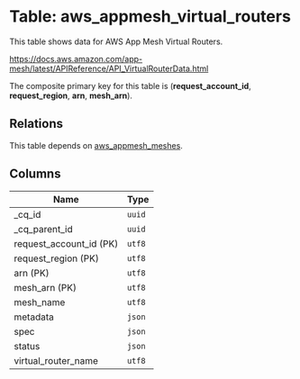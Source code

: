 # Table: aws_appmesh_virtual_routers

This table shows data for AWS App Mesh Virtual Routers.

https://docs.aws.amazon.com/app-mesh/latest/APIReference/API_VirtualRouterData.html

The composite primary key for this table is (**request_account_id**, **request_region**, **arn**, **mesh_arn**).

## Relations

This table depends on [aws_appmesh_meshes](aws_appmesh_meshes.md).

## Columns

| Name          | Type          |
| ------------- | ------------- |
|_cq_id|`uuid`|
|_cq_parent_id|`uuid`|
|request_account_id (PK)|`utf8`|
|request_region (PK)|`utf8`|
|arn (PK)|`utf8`|
|mesh_arn (PK)|`utf8`|
|mesh_name|`utf8`|
|metadata|`json`|
|spec|`json`|
|status|`json`|
|virtual_router_name|`utf8`|